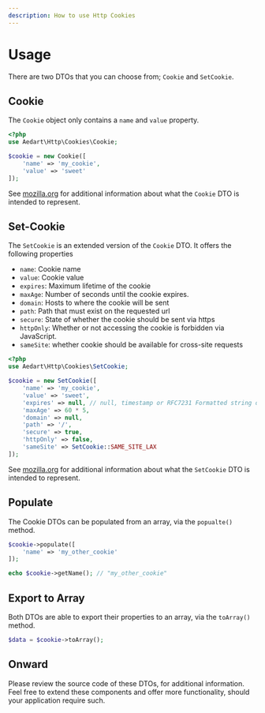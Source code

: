 ```yaml
---
description: How to use Http Cookies
---
```


# Usage

There are two DTOs that you can choose from; `Cookie` and `SetCookie`.

## Cookie

The `Cookie` object only contains a `name` and `value` property.

```php
<?php
use Aedart\Http\Cookies\Cookie;

$cookie = new Cookie([
    'name' => 'my_cookie',
    'value' => 'sweet'
]);
```

See [mozilla.org](https://developer.mozilla.org/en-US/docs/Web/HTTP/Headers/Cookie) for additional information about what the `Cookie` DTO is intended to represent.

## Set-Cookie

The `SetCookie` is an extended version of the `Cookie` DTO.
It offers the following properties

- `name`: Cookie name
- `value`: Cookie value
- `expires`: Maximum lifetime of the cookie
- `maxAge`: Number of seconds until the cookie expires.
- `domain`: Hosts to where the cookie will be sent
- `path`: Path that must exist on the requested url
- `secure`: State of whether the cookie should be sent via https
- `httpOnly`: Whether or not accessing the cookie is forbidden via JavaScript.
- `sameSite`: whether cookie should be available for cross-site requests

```php
<?php
use Aedart\Http\Cookies\SetCookie;

$cookie = new SetCookie([
    'name' => 'my_cookie',
    'value' => 'sweet',
    'expires' => null, // null, timestamp or RFC7231 Formatted string date 
    'maxAge' => 60 * 5,
    'domain' => null,
    'path' => '/',
    'secure' => true,
    'httpOnly' => false,
    'sameSite' => SetCookie::SAME_SITE_LAX
]);
```

See [mozilla.org](https://developer.mozilla.org/en-US/docs/Web/HTTP/Headers/Set-Cookie) for additional information about what the `SetCookie` DTO is intended to represent.

## Populate

The Cookie DTOs can be populated from an array, via the `popualte()` method.

```php
$cookie->populate([
    'name' => 'my_other_cookie'
]);

echo $cookie->getName(); // "my_other_cookie"
```

## Export to Array

Both DTOs are able to export their properties to an array, via the `toArray()` method.

```php
$data = $cookie->toArray();
```

## Onward

Please review the source code of these DTOs, for additional information.
Feel free to extend these components and offer more functionality, should your application require such.  